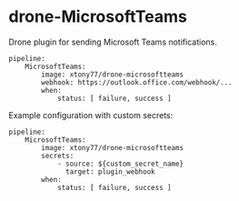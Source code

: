 # drone-MicrosoftTeams

Drone plugin for sending Microsoft Teams notifications.

```
pipeline:
	MicrosoftTeams:
    	image: xtony77/drone-microsoftteams
    	webhook: https://outlook.office.com/webhook/...
    	when: 
    		status: [ failure, success ]
```

Example configuration with custom secrets:

```
pipeline:
	MicrosoftTeams:
	    image: xtony77/drone-microsoftteams
 	    secrets:
    		- source: ${custom_secret_name}
	    	  target: plugin_webhook
    	when:
			status: [ failure, success ]
```
